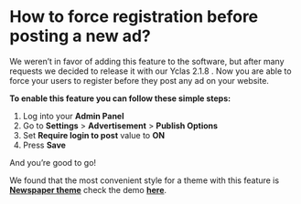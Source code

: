 # How to force registration before posting a new ad?

We weren’t in favor of adding this feature to the software, but after many requests we decided to release it with our Yclas 2.1.8 . Now you are able to force your users to register before they post any ad on your website.

**To enable this feature you can follow these simple steps:**

1.  Log into your  **Admin Panel**
2.  Go to  **Settings**  >  **Advertisement**  >  **Publish Options**
3.  Set  **Require login to post**  value to  **ON**
4.  Press  **Save**

And you’re good to go!

We found that the most convenient style for a theme with this feature is  **[Newspaper theme](https://selfhosted.yclas.com/themes/newspaper.html)**  check the demo  **[here](https://selfhosted.yclas.com/themes/demo/newspaper.html)**.


